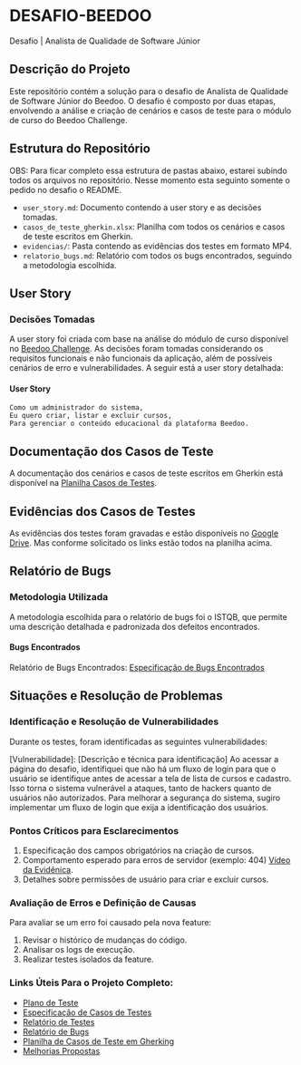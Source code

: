 # DESAFIO-BEEDOO
Desafio | Analista de Qualidade de Software Júnior

## Descrição do Projeto

Este repositório contém a solução para o desafio de Analista de Qualidade de Software Júnior do Beedoo. O desafio é composto por duas etapas, envolvendo a análise e criação de cenários e casos de teste para o módulo de curso do Beedoo Challenge.

## Estrutura do Repositório

OBS: Para ficar completo essa estrutura de pastas abaixo, estarei subindo todos os arquivos no repositório. Nesse momento esta seguinto somente o pedido no desafio o README.

- `user_story.md`: Documento contendo a user story e as decisões tomadas.
- `casos_de_teste_gherkin.xlsx`: Planilha com todos os cenários e casos de teste escritos em Gherkin.
- `evidencias/`: Pasta contendo as evidências dos testes em formato MP4.
- `relatorio_bugs.md`: Relatório com todos os bugs encontrados, seguindo a metodologia escolhida. <br>


## User Story

### Decisões Tomadas

A user story foi criada com base na análise do módulo de curso disponível no [Beedoo Challenge](https://creative-sherbet-a51eac.netlify.app/). As decisões foram tomadas considerando os requisitos funcionais e não funcionais da aplicação, além de possíveis cenários de erro e vulnerabilidades. A seguir está a user story detalhada:

#### User Story

```gherkin
Como um administrador do sistema,
Eu quero criar, listar e excluir cursos,
Para gerenciar o conteúdo educacional da plataforma Beedoo.
```

## Documentação dos Casos de Teste

A documentação dos cenários e casos de teste escritos em Gherkin está disponível na [Planilha Casos de Testes](https://docs.google.com/spreadsheets/d/13Z1zxclOeIBduUBOtesk435R7pMkNIxj/edit?usp=sharing&ouid=100523648392933019370&rtpof=true&sd=true).

## Evidências dos Casos de Testes

As evidências dos testes foram gravadas e estão disponíveis no [Google Drive](https://drive.google.com/drive/folders/1yAXA89U-slsxTWwSi8lU28891uIQed_o?usp=sharing). Mas conforme solicitado os links estão todos na planilha acima.

## Relatório de Bugs

### Metodologia Utilizada
A metodologia escolhida para o relatório de bugs foi o ISTQB, que permite uma descrição detalhada e padronizada dos defeitos encontrados.

#### Bugs Encontrados
 Relatório de Bugs Encontrados: [Especificação de Bugs Encontrados](https://docs.google.com/document/d/1Yt1h2zl0_hIHFaI7VsRscNSp2lTbhchE/edit?usp=sharing&ouid=100523648392933019370&rtpof=true&sd=true)

## Situações e Resolução de Problemas

### Identificação e Resolução de Vulnerabilidades

  Durante os testes, foram identificadas as seguintes vulnerabilidades:

[Vulnerabilidade]: [Descrição e técnica para identificação]
Ao acessar a página do desafio, identifiquei que não há um fluxo de login para que o usuário se identifique antes de acessar a tela de lista de cursos e cadastro. Isso torna o sistema vulnerável a ataques, tanto de hackers quanto de usuários não autorizados. Para melhorar a segurança do sistema, sugiro implementar um fluxo de login que exija a identificação dos usuários.


### Pontos Críticos para Esclarecimentos

  1. Especificação dos campos obrigatórios na criação de cursos.
  2. Comportamento esperado para erros de servidor (exemplo: 404) [Vídeo da Evidênica]().
  3. Detalhes sobre permissões de usuário para criar e excluir cursos.


### Avaliação de Erros e Definição de Causas
Para avaliar se um erro foi causado pela nova feature:

  1. Revisar o histórico de mudanças do código.
  2. Analisar os logs de execução.
  3. Realizar testes isolados da feature.


### Links Úteis Para o Projeto Completo:

* [Plano de Teste](https://docs.google.com/document/d/1y2TrruPJ0gcqRCACNyknVng5qJtjzCNH/edit?usp=sharing&ouid=100523648392933019370&rtpof=true&sd=true)
* [Especificação de Casos de Testes](https://docs.google.com/document/d/1dXwx0atyEY3rTFUD42Vk7a4i7FY3_OSM/edit?usp=sharing&ouid=100523648392933019370&rtpof=true&sd=true)
* [Relatório de Testes](https://docs.google.com/document/d/1NzUAoDx0n1dgXoc7R5rsYLSPM5QtlkoD/edit?usp=sharing&ouid=100523648392933019370&rtpof=true&sd=true)
* [Relatório de Bugs](https://docs.google.com/document/d/1Yt1h2zl0_hIHFaI7VsRscNSp2lTbhchE/edit?usp=sharing&ouid=100523648392933019370&rtpof=true&sd=true)
* [Planilha de Casos de Teste em Gherking](https://docs.google.com/spreadsheets/d/13Z1zxclOeIBduUBOtesk435R7pMkNIxj/edit?usp=sharing&ouid=100523648392933019370&rtpof=true&sd=true)
* [Melhorias Propostas](https://drive.google.com/drive/folders/1zcfBx4G9bXCa1Dp1QZZ5PT8Or9khTnUC?usp=sharing)
